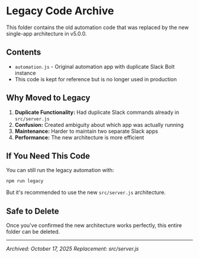 # Legacy Code Archive

This folder contains the old automation code that was replaced by the new single-app architecture in v5.0.0.

## Contents

- `automation.js` - Original automation app with duplicate Slack Bolt instance
- This code is kept for reference but is no longer used in production

## Why Moved to Legacy

1. **Duplicate Functionality:** Had duplicate Slack commands already in `src/server.js`
2. **Confusion:** Created ambiguity about which app was actually running
3. **Maintenance:** Harder to maintain two separate Slack apps
4. **Performance:** The new architecture is more efficient

## If You Need This Code

You can still run the legacy automation with:
```bash
npm run legacy
```

But it's recommended to use the new `src/server.js` architecture.

## Safe to Delete

Once you've confirmed the new architecture works perfectly, this entire folder can be deleted.

---
*Archived: October 17, 2025*
*Replacement: src/server.js*
